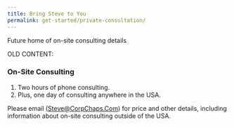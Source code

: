 ```yaml
---
title: Bring Steve to You
permalink: get-started/private-consultation/
---
```

Future home of on-site consulting details

OLD CONTENT:

### On-Site Consulting

1.  Two hours of phone consulting.
2.  Plus, one day of consulting anywhere in the USA.

Please email ([Steve@CorpChaps.Com](mailto:Steve@CorpChaps.Com)) for price and other details, including information about on-site consulting outside of the USA.

